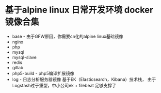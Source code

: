 # 基于alpine linux 日常开发环境 docker 镜像合集

* base - 由于GFW原因，你需要cn化的alpine linux基础镜像
* nginx
* php
* mysql
* mysql-slave
* redis
* gitlab
* php5-build - php5编译扩展镜像
* log - 日志分析服务器镜像 基于EK（Elasticsearch，Kibana）技术栈， 由于Logstash过于重型，中小公司ek + filebeat 足够支撑了
